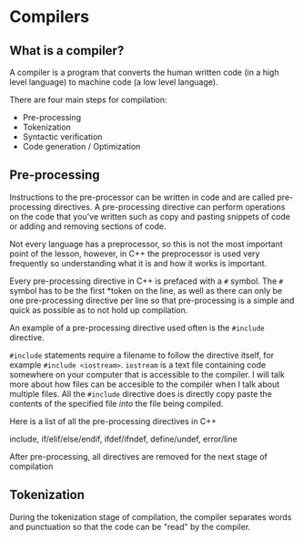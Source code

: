 # Compilers

## What is a compiler?
A compiler is a program that converts the human written code (in a high level language) 
to machine code (a low level language). 

There are four main steps for compilation:
- Pre-processing
- Tokenization
- Syntactic verification
- Code generation / Optimization 

## Pre-processing
Instructions to the pre-processor can be written in code and are called pre-processing directives.
A pre-processing directive can perform operations on the code that you've written such as copy and
pasting snippets of code or adding and removing sections of code. 

Not every language has a preprocessor, so this is not the most important point of the lesson,
however, in C++ the preprocessor is used very frequently so understanding what it is and
how it works is important.

Every pre-processing directive in C++ is prefaced with a `#` symbol. The `#` symbol has to be the
first *token on the line, as well as there can only be one pre-processing directive per line
so that pre-processing is a simple and quick as possible as to not hold up compilation.

An example of a pre-processing directive used often is the `#include` directive.

`#include` statements require a filename to follow the directive itself, for example `#include <iostream>`.
`iostream` is a text file containing code somewhere on your computer that is accessible to the compiler. 
I will talk more about how files can be accesible to the compiler when I talk about multiple files. All 
the `#include` directive does is directly copy paste the contents of the specified file *into* the file 
being compiled.

Here is a list of all the pre-processing directives in C++

include, if/elif/else/endif, ifdef/ifndef, define/undef, error/line

After pre-processing, all directives are removed for the next stage of compilation

## Tokenization
During the tokenization stage of compilation, the compiler separates words and punctuation so that the 
code can be "read" by the compiler.
